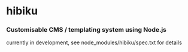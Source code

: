# hibiku
### Customisable CMS / templating system using Node.js


currently in development, see node_modules/hibiku/spec.txt for details

